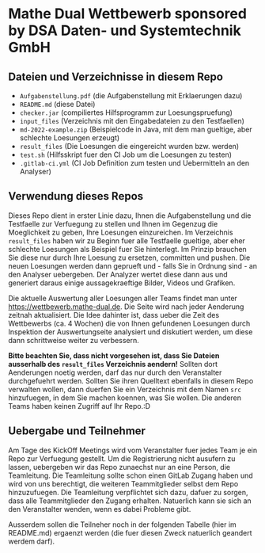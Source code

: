 # Mathe Dual Wettbewerb sponsored by DSA Daten- und Systemtechnik GmbH

## Dateien und Verzeichnisse in diesem Repo

- `Aufgabenstellung.pdf` (die Aufgabenstellung mit Erklaerungen dazu)
- `README.md` (diese Datei)
- `checker.jar` (compiliertes Hilfsprogramm zur Loesungspruefung)
- `input_files` (Verzeichnis mit den Eingabedateien zu den Testfaellen)
- `md-2022-example.zip` (Beispielcode in Java, mit dem man gueltige, aber schlechte Loesungen erzeugt)
- `result_files` (Die Loesungen die eingereicht wurden bzw. werden)
- `test.sh` (Hilfsskript fuer den CI Job um die Loesungen zu testen)
- `.gitlab-ci.yml` (CI Job Definition zum testen und Uebermitteln an den Analyser)

## Verwendung dieses Repos
Dieses Repo dient in erster Linie dazu, Ihnen die Aufgabenstellung und die Testfaelle zur Verfuegung zu stellen und Ihnen im
Gegenzug die Moeglichkeit zu geben, Ihre Loesungen einzureichen. Im Verzeichnis `result_files` haben wir zu Beginn fuer
alle Testfaelle gueltige, aber eher schlechte Loesungen als Beispiel fuer Sie hinterlegt. Im Prinzip brauchen Sie diese
nur durch Ihre Loesung zu ersetzen, committen und pushen. Die neuen Loesungen werden dann geprueft und - falls Sie in Ordnung
sind - an den Analyser uebergeben. Der Analyzer wertet diese dann aus und generiert daraus einige aussagekraeftige Bilder,
Videos und Grafiken.

Die aktuelle Auswertung aller Loesungen aller Teams findet man unter
https://wettbewerb.mathe-dual.de.
Die Seite wird nach jeder Aenderung zeitnah aktualisiert. Die Idee dahinter ist, dass ueber die Zeit des Wettbewerbs (ca. 
4 Wochen) die von Ihnen gefundenen Loesungen durch Inspektion der Auswertungseite analysiert und diskutiert werden, um 
diese dann schrittweise weiter zu verbessern.

**Bitte beachten Sie, dass nicht vorgesehen ist, dass Sie Dateien ausserhalb des `result_files` Verzeichnis aendern!**
Sollten dort Aenderungen noetig werden, darf das nur durch den Veranstalter durchgefuehrt werden. Sollten Sie ihren
Quelltext ebenfalls in diesem Repo verwalten wollen, dann duerfen Sie ein Verzeichnis mit dem Namen `src` hinzufuegen, in
dem Sie machen koennen, was Sie wollen. Die anderen Teams haben keinen Zugriff auf Ihr Repo.:D

## Uebergabe und Teilnehmer
Am Tage des KickOff Meetings wird vom Veranstalter fuer jedes Team je ein Repo zur Verfuegung gestellt. Um die 
Registrierung nicht ausufern zu lassen, uebergeben wir das Repo zunaechst nur an eine Person, die Teamleitung. Die
Teamleitung sollte schon einen GitLab Zugang haben und wird von uns berechtigt, die weiteren Teammitglieder selbst dem Repo
hinzuzufuegen. Die Teamleitung verpflichtet sich dazu, dafuer zu sorgen, dass alle Teammitglieder den Zugang erhalten.
Natuerlich kann sie sich an den Veranstalter wenden, wenn es dabei Probleme gibt.

Ausserdem sollen die Teilneher noch in der folgenden Tabelle (hier im README.md) ergaenzt werden (die fuer diesen Zweck
natuerlich geandert werdem darf).

